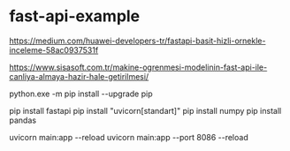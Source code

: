 # fast-api-example

https://medium.com/huawei-developers-tr/fastapi-basit-hizli-ornekle-inceleme-58ac0937531f

https://www.sisasoft.com.tr/makine-ogrenmesi-modelinin-fast-api-ile-canliya-almaya-hazir-hale-getirilmesi/

python.exe -m pip install --upgrade pip

pip install fastapi
pip install "uvicorn[standart]"
pip install numpy
pip install pandas

uvicorn main:app --reload
uvicorn main:app --port 8086 --reload
